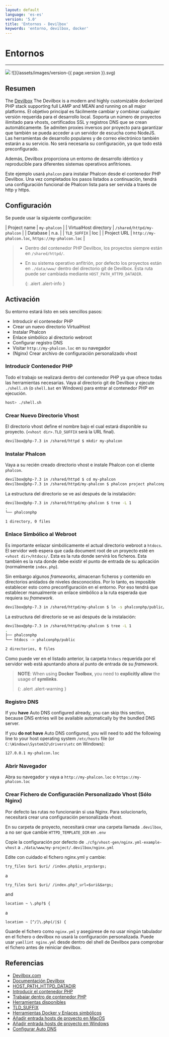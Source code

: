 ```yaml
---
layout: default
language: 'es-es'
version: '5.0'
title: 'Entornos - Devilbox'
keywords: 'entorno, devilbox, docker'
---
```


# Entornos
- - -
![](/assets/images/document-status-stable-success.svg) ![](/assets/images/version-{{ page.version }}.svg)

## Resumen
The [Devilbox][devilbox] The Devilbox is a modern and highly customizable dockerized PHP stack supporting full LAMP and MEAN and running on all major platforms. El objetivo principal es fácilmente cambiar y combinar cualquier versión requerida para el desarrollo local. Soporta un número de proyectos ilimitado para vhosts, certificados SSL y registros DNS que se crean automáticamente. Se admiten proxies inversos por proyecto para garantizar que también se pueda acceder a un servidor de escucha como NodeJS. Las herramientas de desarrollo populares y de correo electrónico también estarán a su servicio. No será necesaria su configuración, ya que todo está preconfigurado.

Además, Devilbox proporciona un entorno de desarrollo idéntico y reproducible para diferentes sistemas operativos anfitriones.

Este ejemplo usará `phalcon` para instalar Phalcon desde el contenedor PHP Devilbox. Una vez completados los pasos listados a continuación, tendrá una configuración funcional de Phalcon lista para ser servida a través de http y https.


## Configuración

Se puede usar la siguiente configuración:

| Project name          | `my-phalcon`                                      | | VirtualHost directory | `/shared/httpd/my-phalcon`                        | | Database              | n.a.                                              | | `TLD_SUFFIX`          | loc                                               | | Project URL           | `http://my-phalcon.loc`, `https://my-phalcon.loc` |

> * Dentro del contenedor PHP Devilbox, los proyectos siempre están en `/shared/httpd/`.
> * En su sistema operativo anfitrión, por defecto los proyectos están en `./data/www/` dentro del directorio git de Devilbox. Esta ruta puede ser cambiada mediante `HOST_PATH_HTTPD_DATADIR`. 
>     
>     {: .alert .alert-info }

## Activación

Su entorno estará listo en seis sencillos pasos:

- Introducir el contenedor PHP
- Crear un nuevo directorio VirtualHost
- Instalar Phalcon
- Enlace simbólico al directorio webroot
- Configurar registro DNS
- Visitar `http://my-phalcon.loc` en su navegador
- (Nginx) Crear archivo de configuración personalizado vhost


### Introducir Contenedor PHP

Todo el trabajo se realizará dentro del contenedor PHP ya que ofrece todas las herramientas necesarias. Vaya al directorio git de Devilbox y ejecute `./shell.sh` (o `shell.bat` en Windows) para entrar al contenedor PHP en ejecución.

```bash
host> ./shell.sh
```

### Crear Nuevo Directorio Vhost

El directorio vhost define el nombre bajo el cual estará disponible su proyecto. (`<vhost dir>.TLD_SUFFIX` será la URL final).

```bash
devilbox@php-7.3 in /shared/httpd $ mkdir my-phalcon
```

### Instalar Phalcon

Vaya a su recién creado directorio vhost e instale Phalcon con el cliente `phalcon`.

```bash
devilbox@php-7.3 in /shared/httpd $ cd my-phalcon
devilbox@php-7.3 in /shared/httpd/my-phalcon $ phalcon project phalconphp
```

La estructura del directorio se ve así después de la instalación:

```bash
devilbox@php-7.3 in /shared/httpd/my-phalcon $ tree -L 1
.
└── phalconphp

1 directory, 0 files
```

### Enlace Simbólico al Webroot

Es importante enlazar simbólicamente el actual directorio webroot a `htdocs`. El servidor web espera que cada document root de un proyecto esté en `<vhost dir>/htdocs/`. Esta es la ruta donde servirá los ficheros. Esta también es la ruta donde debe existir el punto de entrada de su aplicación (normalmente `index.php`).

Sin embargo algunos *frameworks*, almacenan ficheros y contenido en directorios anidados de niveles desconocidos. Por lo tanto, es imposible establecer esto como preconfiguración en el entorno. Por eso tendrá que establecer manualmente un enlace simbólico a la ruta esperada que requiera su *framework*.

```bash
devilbox@php-7.3 in /shared/httpd/my-phalcon $ ln -s phalconphp/public/ htdocs
```

La estructura del directorio se ve así después de la instalación:

```bash
devilbox@php-7.3 in /shared/httpd/my-phalcon $ tree -L 1
.
├── phalconphp
└── htdocs -> phalconphp/public

2 directories, 0 files
```

Como puede ver en el listado anterior, la carpeta `htdocs` requerida por el servidor web está apuntando ahora al punto de entrada de su *framework*.

> **NOTE**: When using **Docker Toolbox**, you need to **explicitly allow** the usage of **symlinks**. 
> 
> {: .alert .alert-warning }

### Registro DNS

If you **have** Auto DNS configured already, you can skip this section, because DNS entries will be available automatically by the bundled DNS server.

If you **do not have** Auto DNS configured, you will need to add the following line to your host operating system `/etc/hosts` file (or `C:\Windows\System32\drivers\etc` on Windows):

```bash
127.0.0.1 my-phalcon.loc
```

### Abrir Navegador

Abra su navegador y vaya a `http://my-phalcon.loc` o `https://my-phalcon.loc`


### Crear Fichero de Configuración Personalizado Vhost (Sólo Nginx)

Por defecto las rutas no funcionarán si usa Nginx. Para solucionarlo, necesitará crear una configuración personalizada vhost.

En su carpeta de proyecto, necesitará crear una carpeta llamada `.devilbox`, a no ser que cambie `HTTPD_TEMPLATE_DIR` en `.env`

Copie la configuración por defecto de `./cfg/vhost-gen/nginx.yml-example-vhost` a `./data/www/my-project/.devilbox/nginx.yml`

Edite con cuidado el fichero nginx.yml y cambie:

`try_files $uri $uri/ /index.php$is_args$args;`

a

`try_files $uri $uri/ /index.php?_url=$uri&$args;`

and

`location ~ \.php?$ {`

a

`location ~ [^/]\.php(/|$) {`

Guarde el fichero como `nginx.yml` y asegúrese de no usar ningún tabulador en el fichero o devilbox no usará la configuración personalizada. Puede usar `yamllint nginx.yml` desde dentro del shell de Devilbox para comprobar el fichero antes de reiniciar devilbox.

## Referencias
- [Devilbox.com][devilbox]
- [Documentación Devilbox][devilbox-documentation]
- [HOST_PATH_HTTPD_DATADIR][host-path-httpd-datadir]
- [Introducir el contenedor PHP][enter-container]
- [Trabajar dentro de contenedor PHP][work-in-container]
- [Herramientas disponibles][available-tools]
- [TLD_SUFFIX][tld-suffix]
- [Herramientas Docker y Enlaces simbólicos][docker-toolbox-symlinks]
- [Añadir entrada hosts de proyecto en MacOS][hosts-mac]
- [Añadir entrada hosts de proyecto en Windows][hosts-windows]
- [Configurar Auto DNS][auto-dns]

[devilbox]: https://devilbox.org

[devilbox]: https://devilbox.org
[devilbox-documentation]: https://devilbox.readthedocs.io/en/latest/examples/setup-phalcon.html
[host-path-httpd-datadir]: https://devilbox.readthedocs.io/en/latest/configuration-files/env-file.html#env-httpd-datadir
[enter-container]: https://devilbox.readthedocs.io/en/latest/getting-started/enter-the-php-container.html#enter-the-php-container
[work-in-container]: https://devilbox.readthedocs.io/en/latest/intermediate/work-inside-the-php-container.html#work-inside-the-php-container
[available-tools]: https://devilbox.readthedocs.io/en/latest/readings/available-tools.html#available-tools
[tld-suffix]: https://devilbox.readthedocs.io/en/latest/configuration-files/env-file.html#env-tld-suffix
[docker-toolbox-symlinks]: https://devilbox.readthedocs.io/en/latest/howto/docker-toolbox/docker-toolbox-and-the-devilbox.html#howto-docker-toolbox-and-the-devilbox-windows-symlinks
[hosts-mac]: https://devilbox.readthedocs.io/en/latest/howto/dns/add-project-dns-entry-on-mac.html#howto-add-project-hosts-entry-on-mac
[hosts-windows]: https://devilbox.readthedocs.io/en/latest/howto/dns/add-project-dns-entry-on-win.html#howto-add-project-hosts-entry-on-win
[auto-dns]: https://devilbox.readthedocs.io/en/latest/intermediate/setup-auto-dns.html#setup-auto-dns



